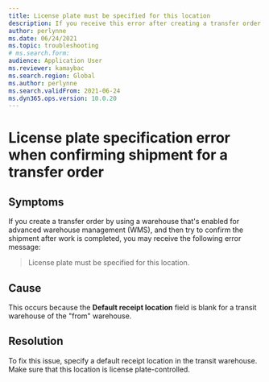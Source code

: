 ```yaml
--- 
title: License plate must be specified for this location 
description: If you receive this error after creating a transfer order for a WMS-enabled warehouse, the Default receipt location is blank for a transit warehouse. 
author: perlynne 
ms.date: 06/24/2021 
ms.topic: troubleshooting 
# ms.search.form:  
audience: Application User 
ms.reviewer: kamaybac 
ms.search.region: Global 
ms.author: perlynne 
ms.search.validFrom: 2021-06-24 
ms.dyn365.ops.version: 10.0.20 
--- 
```

<!-- KFM: Add error code? -->
# License plate specification error when confirming shipment for a transfer order

## Symptoms

If you create a transfer order by using a warehouse that's enabled for advanced warehouse management (WMS), and then try to confirm the shipment after work is completed, you may receive the following error message:

> License plate must be specified for this location.

## Cause

This occurs because the **Default receipt location** field is blank for a transit warehouse of the "from" warehouse.

## Resolution

To fix this issue, specify a default receipt location in the transit warehouse. Make sure that this location is license plate-controlled.
